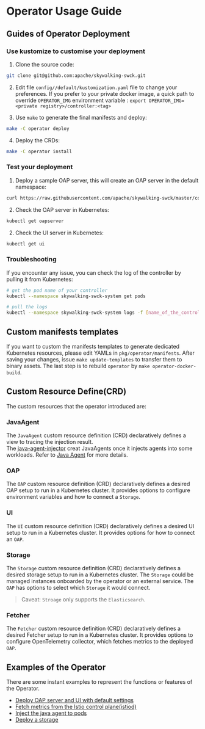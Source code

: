 # Operator Usage Guide
## Guides of Operator Deployment
### Use kustomize to customise your deployment

1. Clone the source code:

```sh
git clone git@github.com:apache/skywalking-swck.git
```

2. Edit file `config//default/kustomization.yaml` file to change your preferences. If you prefer to your private
 docker image, a quick path to override `OPERATOR_IMG` environment variable : `export OPERATOR_IMG=<private registry>/controller:<tag>`

3. Use `make` to generate the final manifests and deploy:

```sh
make -C operator deploy
```

4. Deploy the CRDs:

```sh
make -C operator install
```

### Test your deployment

1. Deploy a sample OAP server, this will create an OAP server in the default namespace:

```sh
curl https://raw.githubusercontent.com/apache/skywalking-swck/master/config//samples/default.yaml | kubectl apply -f -
```

2. Check the OAP server in Kubernetes:

```sh
kubectl get oapserver
```

2. Check the UI server in Kubernetes:

```sh
kubectl get ui
```

### Troubleshooting

If you encounter any issue, you can check the log of the controller by pulling it from Kubernetes:

```sh
# get the pod name of your controller
kubectl --namespace skywalking-swck-system get pods

# pull the logs
kubectl --namespace skywalking-swck-system logs -f [name_of_the_controller_pod]
```

## Custom manifests templates

If you want to custom the manifests templates to generate dedicated Kubernetes resources,
please edit YAMLs in `pkg/operator/manifests`.
After saving your changes, issue `make update-templates` to transfer them to binary assets.
The last step is to rebuild `operator` by `make operator-docker-build`.


## Custom Resource Define(CRD)

The custom resources that the operator introduced are:

### JavaAgent

The `JavaAgent` custom resource definition (CRD) declaratively defines a view to tracing the injection result.  
The [java-agent-injector](java-agent-injector.md) creat JavaAgents once it injects agents into some workloads.
Refer to [Java Agent](./javaagent.md) for more details.

### OAP

The `OAP` custom resource definition (CRD) declaratively defines a desired OAP setup to run in a Kubernetes cluster.
It provides options to configure environment variables and how to connect a `Storage`.

### UI

The `UI` custom resource definition (CRD) declaratively defines a desired UI setup to run in a Kubernetes cluster.
It provides options for how to connect an `OAP`.

### Storage

The `Storage` custom resource definition (CRD) declaratively defines a desired storage setup to run in a Kubernetes cluster.
The `Storage` could be managed instances onboarded by the operator or an external service. The `OAP` has options to select
which `Storage` it would connect.

> Caveat: `Stroage` only supports the `Elasticsearch`.

### Fetcher

The `Fetcher` custom resource definition (CRD) declaratively defines a desired Fetcher setup to run in a Kubernetes cluster.
It provides options to configure OpenTelemetry collector, which fetches metrics to the deployed `OAP`.


## Examples of the Operator

There are some instant examples to represent the functions or features of the Operator.

- [Deploy OAP server and UI with default settings](./examples/default-backend.md)
- [Fetch metrics from the Istio control plane(istiod)](./examples/istio-controlplane.md)
- [Inject the java agent to pods](./examples/java-agent-injector-usage.md)
- [Deploy a storage](./examples/storage.md)